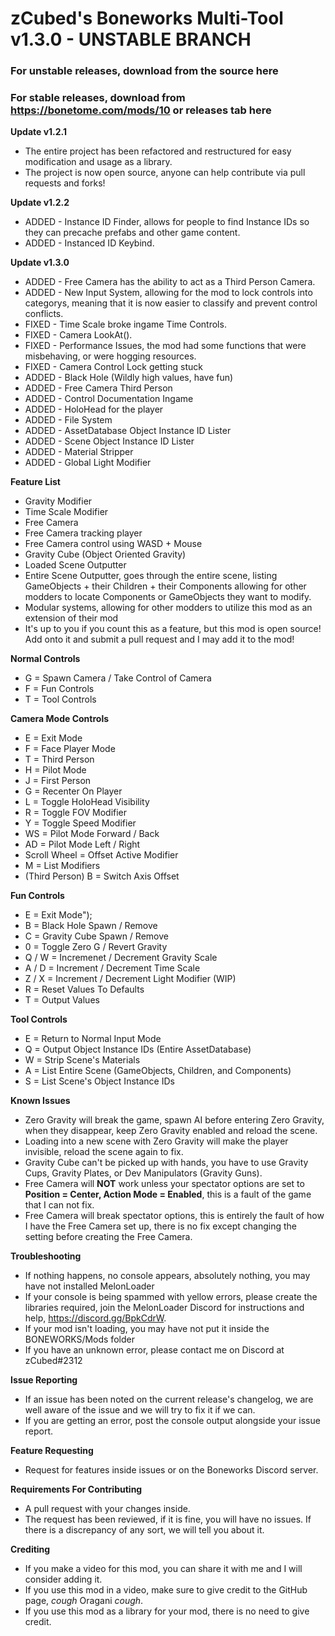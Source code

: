 # zCubed's Boneworks Multi-Tool v1.3.0 - UNSTABLE BRANCH

### For unstable releases, download from the source here
### For stable releases, download from https://bonetome.com/mods/10 or releases tab here

**Update v1.2.1**
* The entire project has been refactored and restructured for easy modification and usage as a library.  
* The project is now open source, anyone can help contribute via pull requests and forks!  

**Update v1.2.2**
* ADDED - Instance ID Finder, allows for people to find Instance IDs so they can precache prefabs and other game content.
* ADDED - Instanced ID Keybind.

**Update v1.3.0**
* ADDED - Free Camera has the ability to act as a Third Person Camera.
* ADDED - New Input System, allowing for the mod to lock controls into categorys, meaning that it is now easier to classify and 
prevent control conflicts.
* FIXED - Time Scale broke ingame Time Controls.
* FIXED - Camera LookAt().
* FIXED - Performance Issues, the mod had some functions that were misbehaving, or were hogging resources.
* FIXED - Camera Control Lock getting stuck
* ADDED - Black Hole (Wildly high values, have fun)
* ADDED - Free Camera Third Person
* ADDED - Control Documentation Ingame
* ADDED - HoloHead for the player
* ADDED - File System
* ADDED - AssetDatabase Object Instance ID Lister
* ADDED - Scene Object Instance ID Lister
* ADDED - Material Stripper
* ADDED - Global Light Modifier

**Feature List**  
* Gravity Modifier  
* Time Scale Modifier  
* Free Camera
* Free Camera tracking player
* Free Camera control using WASD + Mouse  
* Gravity Cube (Object Oriented Gravity)  
* Loaded Scene Outputter  
* Entire Scene Outputter, goes through the entire scene, listing GameObjects + their Children + their Components
allowing for other modders to locate Components or GameObjects they want to modify.
* Modular systems, allowing for other modders to utilize this mod as an extension of their mod
* It's up to you if you count this as a feature, but this mod is open source! Add onto it and submit a pull request and I may add it to the mod! 

**Normal Controls**  
* G = Spawn Camera / Take Control of Camera
* F = Fun Controls
* T = Tool Controls

**Camera Mode Controls**  
* E = Exit Mode
* F = Face Player Mode
* T = Third Person
* H = Pilot Mode
* J = First Person
* G = Recenter On Player
* L = Toggle HoloHead Visibility
* R = Toggle FOV Modifier
* Y = Toggle Speed Modifier
* WS = Pilot Mode Forward / Back
* AD = Pilot Mode Left / Right
* Scroll Wheel = Offset Active Modifier
* M = List Modifiers
* (Third Person) B = Switch Axis Offset

**Fun Controls**
* E = Exit Mode");
* B = Black Hole Spawn / Remove
* C = Gravity Cube Spawn / Remove
* 0 = Toggle Zero G / Revert Gravity
* Q / W = Incremenet / Decrement Gravity Scale
* A / D = Increment / Decrement Time Scale
* Z / X = Increment / Decrement Light Modifier (WIP)
* R = Reset Values To Defaults
* T = Output Values

**Tool Controls**
* E = Return to Normal Input Mode
* Q = Output Object Instance IDs (Entire AssetDatabase)
* W = Strip Scene's Materials
* A = List Entire Scene (GameObjects, Children, and Components)
* S = List Scene's Object Instance IDs

**Known Issues**
* Zero Gravity will break the game, spawn AI before entering Zero Gravity, when they disappear, keep Zero Gravity enabled and reload the scene.  
* Loading into a new scene with Zero Gravity will make the player invisible, reload the scene again to fix.  
* Gravity Cube can't be picked up with hands, you have to use Gravity Cups, Gravity Plates, or Dev Manipulators (Gravity Guns).  
* Free Camera will **NOT** work unless your spectator options are set to **Position = Center, Action Mode = Enabled**, this is a fault of the game that I can not fix.  
* Free Camera will break spectator options, this is entirely the fault of how I have the Free Camera set up, there is no fix except changing the setting before creating the Free Camera.

**Troubleshooting**
* If nothing happens, no console appears, absolutely nothing, you may have not installed MelonLoader
* If your console is being spammed with yellow errors, please create the libraries required, join the MelonLoader Discord for instructions and help, https://discord.gg/BpkCdrW.
* If your mod isn't loading, you may have not put it inside the BONEWORKS/Mods folder
* If you have an unknown error, please contact me on Discord at zCubed#2312

**Issue Reporting**
* If an issue has been noted on the current release's changelog, we are well aware of the issue and we will try to fix it if we can.
* If you are getting an error, post the console output alongside your issue report.

**Feature Requesting**
* Request for features inside issues or on the Boneworks Discord server.

**Requirements For Contributing**
* A pull request with your changes inside.
* The request has been reviewed, if it is fine, you will have no issues. If there is a discrepancy of any sort, we will tell you about it.

**Crediting**
* If you make a video for this mod, you can share it with me and I will consider adding it.
* If you use this mod in a video, make sure to give credit to the GitHub page, *cough* Oragani *cough*.
* If you use this mod as a library for your mod, there is no need to give credit.
